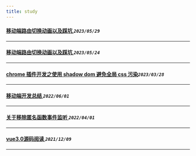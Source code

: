 ```yaml
---
title: study  
---
```

 #### [移动端路由切换动画以及踩坑  ](/blog/2023/0529_i18n_type.md)_`2023/05/29`_
*****
 #### [移动端路由切换动画以及踩坑  ](/blog/2023/0524_route_animate.md)_`2023/05/24`_
*****
 #### [chrome 插件开发之使用 shadow dom 避免全局 css 污染](/blog/2023/0328_shadowdom.md)_`2023/03/28`_
*****
 #### [移动端开发总结  ](/blog/2022/0601_mobileFe.md)_`2022/06/01`_
*****
 #### [关于移除匿名函数事件监听  ](/blog/2022/0401_eventlistener.md)_`2022/04/01`_
*****
 #### [vue3.0源码阅读 ](/blog/2021/1209_vue3.0_1.md)_`2021/12/09`_
*****
